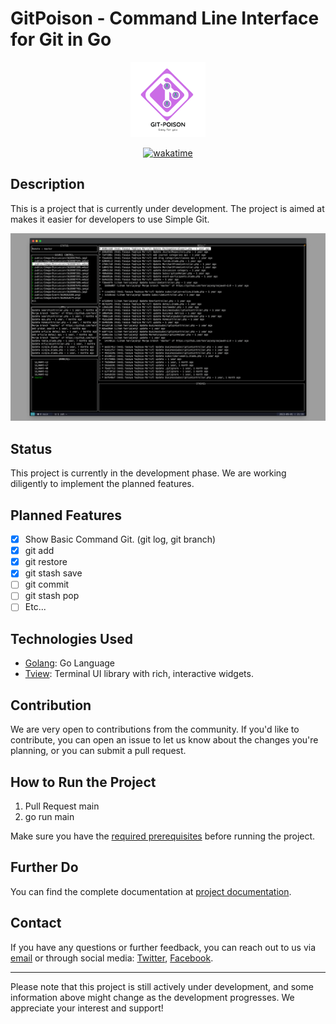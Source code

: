 # GitPoison - Command Line Interface for Git in Go
<p align="center">
  <img src="assets/GitPoison-Small.png" />
</p>

<p align="center">
<a href="https://wakatime.com/badge/user/20b45d50-96e3-4927-8a2f-837aff6defc5/project/b4d4676a-8a35-4854-b7b1-49dcb0c36101"><img src="https://wakatime.com/badge/user/20b45d50-96e3-4927-8a2f-837aff6defc5/project/b4d4676a-8a35-4854-b7b1-49dcb0c36101.svg" alt="wakatime"></a>
</p>

## Description
This is a project that is currently under development. The project is aimed at makes it easier for developers to use Simple Git.

![gitpoison screenshot](assets/Screenshot.png "GitPoison : Simple Git Using CLI")


## Status
This project is currently in the development phase. We are working diligently to implement the planned features.

## Planned Features
- [x] Show Basic Command Git. (git log, git branch)
- [x] git add
- [x] git restore
- [x] git stash save
- [ ] git commit
- [ ] git stash pop
- [ ] Etc...

## Technologies Used
- [Golang](https://go.dev/): Go Language
- [Tview](https://github.com/rivo/tview): Terminal UI library with rich, interactive widgets.

## Contribution
We are very open to contributions from the community. If you'd like to contribute, you can open an issue to let us know about the changes you're planning, or you can submit a pull request.

## How to Run the Project
1. Pull Request main
2. go run main

Make sure you have the [required prerequisites](#) before running the project.

## Further Do
You can find the complete documentation at [project documentation](#).

## Contact
If you have any questions or further feedback, you can reach out to us via [email](info@kabesma.org) or through social media: [Twitter](#), [Facebook](https://www.facebook.com/kabesma.org).

---

Please note that this project is still actively under development, and some information above might change as the development progresses. We appreciate your interest and support!

